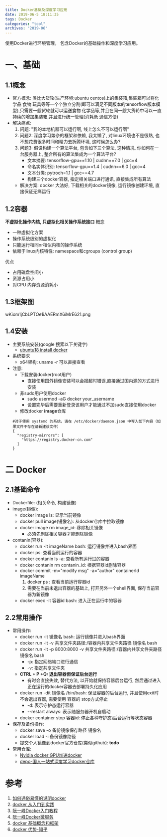 ```yaml
---
title: Docker基础及深度学习应用
date: 2019-06-5 18:11:35
tags: Docker
categories: "tool"
archives: "2019-06"
---
```

使用Docker进行环境管理， 包含Docker的基础操作和深度学习应用。


# 一、基础

## 1.1概念

- 官方概念:
类比大货轮(生产环境:ubuntu centos)上的集装箱,集装箱可以将化学品 食物 玩具等等一个个独立分割(即可以满足不同版本的tensorflow版本模型),只需要一艘货轮就可以运送食物 化学品等,并且在同一艘大货轮中可以一直持续的增加集装箱,并且进行统一管理(消耗低 通信方便)
- 解决痛点:
    1. 问题: "我的本地机器可以运行啊, 线上怎么不可以运行啊"
    1. 问题2: 深度学习繁杂的框架和依赖, 我太懒了, 对linux环境也不是很熟, 也不想花费很多时间和精力去折腾环境, 这时候怎么办?
    1. 问题3: 假设构建一个算法平台, 包含如下三个算法, 这种情况, 你如何在一台服务器上, 整合所有的算法集成为一个算法平台?
        - 文本摘要: tensorflow-gpu==1.10 | cudnn==7.0 | gcc=4
        - 命名实体识别: tensorflow-gpu==1.4 | cudnn==6.0 | gcc=4
        - 文本分类: pytroch=1.1 | gcc==4.7
        - 构建三个docker容器, 指定相关端口进行通讯, 直接集成所有算法
    - 解决方案: docker 大法好, 下载相关的docker镜像, 运行镜像创建环境, 直接保证无痛运行

## 1.2容器

**不虚拟化操作内核, 只虚拟化相关操作系统接口**
概念
- 一种虚拟化方案
- 操作系统级别的虚拟化
- 只能运行相同or相似内核的操作系统
- 依赖于linux内核特性: namespace和cgroups (control group)

优点
- 占用磁盘空间小
- 资源占用小
- 对CPU 内存资源消耗小

## 1.3框架图

wKiom1jCbLPTOe1iAAERmX6iMrE621.png

## 1.4安装

- 主要系统安装(google 搜索以下关键字)
    - [ubuntu18 install docker](https://www.digitalocean.com/community/tutorials/how-to-install-and-use-docker-on-ubuntu-18-04)
- 系统要求
    - x64架构: uname -r 可以直接查看
- 注意:
    - 下载安装docker(root用户)
        - 直接使用国外镜像安装可以会报超时错误,直接通过国内源的方式进行安装
    - 非sudo用户使用docker
        - sudo usermod -aG docker your_username
        - 设置完毕后需要重新登录该用户才能通过不加sudo直接使用docker
    - 修改docker **image**仓库
    ```
    #对于使用 systemd 的系统，请在 /etc/docker/daemon.json 中写入如下内容（如果文件不存在请新建该文件）
    {
      "registry-mirrors": [
        "https://registry.docker-cn.com"
      ]
    }
    ```

# 二 Docker

## 2.1基础命令

- Dockerfile: (相关命令, 构建镜像)
- image(镜像):
    - docker image ls: 显示当前镜像
    - docker pull image(镜像名): 从docker仓库中拉取镜像
    - docker image rm image_id: 移除相关镜像
        - 必须先删除相关容器才能删除镜像
- contanin(容器):
    - docker run -it imageName bash: 运行镜像并进入bash界面
    - docker ps: 查看当前运行的容器
    - docker contanin ls -a: 查看所有运行过的容器
    - docker contanin rm contanin_id: 根据容器id删除容器
    - docker commit -m="modify msg" -a="author" containerId imageName
        1. docker ps : 查看当前运行容器id
        1. 需要在当前未退出容器的基础上, 打开另外一个shell界面, 保存当前容器为新镜像
    - docker exec -it 容器id bash: 进入正在运行中的容器

## 2.2常用操作

- 常用操作:
    - docker run -it 镜像名 bash: 运行镜像并进入bash界面
    - docker run -it -v 共享文件夹路径:/容器内共享文件夹路径 镜像名 bash
    - docker run -it -p 8000:8000 -v 共享文件夹路径:/容器内共享文件夹路径 镜像名 bash
        - -p: 指定网络端口进行通信
        - -v: 指定共享文件夹
    - **CTRL + P +Q: 退出容器但保证后台运行**
         - 有时会直接失效, 替代方法, 以开始就保持容器后台运行, 然后通过进入正在运行的docker容器去部署持久化应用
    - docker run -dit 镜像名 /bin/bash: 保证容器的后台运行, 并且使用exit时不会退出容器, 需要使用 容器的 stop方式停止
        - -d: 表示守护态运行容器
        - --restart always: 表示随服务器开机自启动
    - docker container stop 容器id: 停止各种守护态\后台运行等状态容器
- 保存及备份操作:
    - docker save -o 备份镜像保存路径 镜像名
    - docker load -i 备份镜像路径
    - 提交个人镜像到docker官方仓库(类似github): **todo**
- 常用仓库:
    - [Nvidia docker GPU加速docker](https://github.com/NVIDIA/nvidia-docker)
    - [depo-国人一站式深度学习docker仓库](https://hub.docker.com/r/ufoym/deepo)

# 参考

1. [如何通俗易懂的说明docker](https://www.zhihu.com/search?type=content&q=docker)
1. [docker 从入门到实践](https://yeasy.gitbooks.io/docker_practice/network/port_mapping.html)
1. [阮一峰Docker入门教程](http://www.ruanyifeng.com/blog/2018/02/docker-tutorial.html)
1. [阮一峰Docker微服务](http://www.ruanyifeng.com/blog/2018/02/docker-wordpress-tutorial.html)
1. [docker 基础概念和框架](https://blog.51cto.com/tangyade/1905232)
1. [docker 优势-知乎](https://www.zhihu.com/question/22871084)

